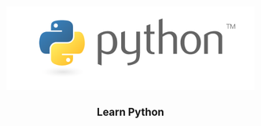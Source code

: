 <div align="center">
  <br />
  <br />
  
  <img src="/ReadmeImage/python-logo-master-v3-TM.png" />

  <h2 align="center">Learn Python</h2>
